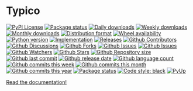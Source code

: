 # Typico

[![PyPI License](https://img.shields.io/pypi/l/typico.svg)](https://pypi.org/project/typico/)
[![Package status](https://img.shields.io/pypi/status/typico.svg)](https://pypi.org/project/typico/)
[![Daily downloads](https://img.shields.io/pypi/dd/typico.svg)](https://pypi.org/project/typico/)
[![Weekly downloads](https://img.shields.io/pypi/dw/typico.svg)](https://pypi.org/project/typico/)
[![Monthly downloads](https://img.shields.io/pypi/dm/typico.svg)](https://pypi.org/project/typico/)
[![Distribution format](https://img.shields.io/pypi/format/typico.svg)](https://pypi.org/project/typico/)
[![Wheel availability](https://img.shields.io/pypi/wheel/typico.svg)](https://pypi.org/project/typico/)
[![Python version](https://img.shields.io/pypi/pyversions/typico.svg)](https://pypi.org/project/typico/)
[![Implementation](https://img.shields.io/pypi/implementation/typico.svg)](https://pypi.org/project/typico/)
[![Releases](https://img.shields.io/github/downloads/phil65/typico/total.svg)](https://github.com/phil65/typico/releases)
[![Github Contributors](https://img.shields.io/github/contributors/phil65/typico)](https://github.com/phil65/typico/graphs/contributors)
[![Github Discussions](https://img.shields.io/github/discussions/phil65/typico)](https://github.com/phil65/typico/discussions)
[![Github Forks](https://img.shields.io/github/forks/phil65/typico)](https://github.com/phil65/typico/forks)
[![Github Issues](https://img.shields.io/github/issues/phil65/typico)](https://github.com/phil65/typico/issues)
[![Github Issues](https://img.shields.io/github/issues-pr/phil65/typico)](https://github.com/phil65/typico/pulls)
[![Github Watchers](https://img.shields.io/github/watchers/phil65/typico)](https://github.com/phil65/typico/watchers)
[![Github Stars](https://img.shields.io/github/stars/phil65/typico)](https://github.com/phil65/typico/stars)
[![Github Repository size](https://img.shields.io/github/repo-size/phil65/typico)](https://github.com/phil65/typico)
[![Github last commit](https://img.shields.io/github/last-commit/phil65/typico)](https://github.com/phil65/typico/commits)
[![Github release date](https://img.shields.io/github/release-date/phil65/typico)](https://github.com/phil65/typico/releases)
[![Github language count](https://img.shields.io/github/languages/count/phil65/typico)](https://github.com/phil65/typico)
[![Github commits this week](https://img.shields.io/github/commit-activity/w/phil65/typico)](https://github.com/phil65/typico)
[![Github commits this month](https://img.shields.io/github/commit-activity/m/phil65/typico)](https://github.com/phil65/typico)
[![Github commits this year](https://img.shields.io/github/commit-activity/y/phil65/typico)](https://github.com/phil65/typico)
[![Package status](https://codecov.io/gh/phil65/typico/branch/main/graph/badge.svg)](https://codecov.io/gh/phil65/typico/)
[![Code style: black](https://img.shields.io/badge/code%20style-black-000000.svg)](https://github.com/psf/black)
[![PyUp](https://pyup.io/repos/github/phil65/typico/shield.svg)](https://pyup.io/repos/github/phil65/typico/)

[Read the documentation!](https://phil65.github.io/typico/)

